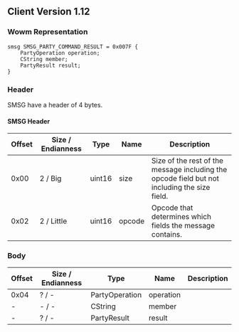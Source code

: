 ## Client Version 1.12

### Wowm Representation
```rust,ignore
smsg SMSG_PARTY_COMMAND_RESULT = 0x007F {
    PartyOperation operation;
    CString member;
    PartyResult result;
}
```
### Header
SMSG have a header of 4 bytes.

#### SMSG Header
| Offset | Size / Endianness | Type   | Name   | Description |
| ------ | ----------------- | ------ | ------ | ----------- |
| 0x00   | 2 / Big           | uint16 | size   | Size of the rest of the message including the opcode field but not including the size field.|
| 0x02   | 2 / Little        | uint16 | opcode | Opcode that determines which fields the message contains.|
### Body
| Offset | Size / Endianness | Type | Name | Description |
| ------ | ----------------- | ---- | ---- | ----------- |
| 0x04 | ? / - | PartyOperation | operation |  |
| - | - / - | CString | member |  |
| - | ? / - | PartyResult | result |  |
